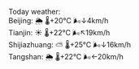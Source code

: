 Today weather:  
Beijing: 🌦   🌡️+20°C 🌬️↓4km/h  
Tianjin: ☀️   🌡️+22°C 🌬️↖19km/h  
Shijiazhuang: ⛅️  🌡️+25°C 🌬️↓16km/h  
Tangshan: 🌦   🌡️+22°C 🌬️←20km/h  
